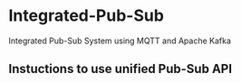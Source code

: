 # Integrated-Pub-Sub
Integrated Pub-Sub System using MQTT and Apache Kafka

## Instuctions to use unified Pub-Sub API
